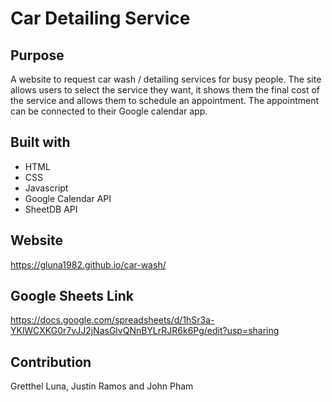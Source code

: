 # Car Detailing Service

## Purpose
A website to request car wash / detailing services for busy people.  The site allows users to select the service they want, it shows them the final cost of the service and allows them to schedule an appointment.  The appointment can be connected to their Google calendar app.

## Built with
* HTML
* CSS
* Javascript
* Google Calendar API
* SheetDB API

## Website
https://gluna1982.github.io/car-wash/

## Google Sheets Link
https://docs.google.com/spreadsheets/d/1hSr3a-YKlWCXKG0r7vJJ2jNasGlvQNnBYLrRJR6k6Pg/edit?usp=sharing

## Contribution
Gretthel Luna, Justin Ramos and John Pham
